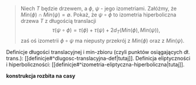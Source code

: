 > Niech $T$ będzie drzewem, a $\phi$, $\psi$ - jego izometriami. Załóżmy, że $Min(\phi)\cap Min(\psi)=\emptyset$. Pokaż, że $\psi\circ\phi$ to izometria hiperboliczna drzewa $T$ z długością translacji
> $$\tau(\psi\circ\phi)=\tau(\phi)+\tau(\psi)+2d_T(Min(\phi),Min(\psi)),$$
> zaś oś izometrii $\phi\circ\psi$ ma niepusty przekrój z $Min(\phi)$ oraz z $Min(\psi)$. 

Definicje długości translacyjnej i min-zbioru (czyli punktów osiągających dł. trans.): [[definicje#^dlugosc-translacyjna-def|tutaj]].
Definicja eliptyczności i hiperboliczności: [[definicje#^izometria-eliptyczna-hiperboliczna|tutaj]].

**konstrukcja rozbita na casy**